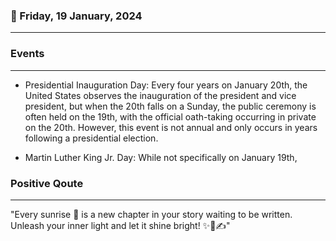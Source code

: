 ### 📅 Friday, 19 January, 2024
------
### Events
------
- Presidential Inauguration Day: Every four years on January 20th, the United States observes the inauguration of the president and vice president, but when the 20th falls on a Sunday, the public ceremony is often held on the 19th, with the official oath-taking occurring in private on the 20th. However, this event is not annual and only occurs in years following a presidential election.

- Martin Luther King Jr. Day: While not specifically on January 19th,
### Positive Qoute
------
"Every sunrise 🌅 is a new chapter in your story waiting to be written. Unleash your inner light and let it shine bright! ✨📖✍️"
